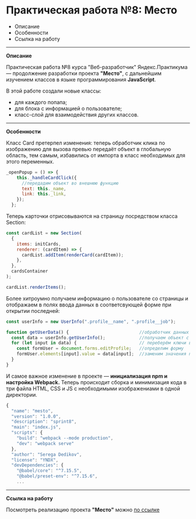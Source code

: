 # Практическая работа №8: Место

- Описание
- Особенности
- Ссылка на работу

---

**Описание**

Практическая работа №8 курса "Веб-разработчик" Яндекс.Практикума — продолжение разработки проекта **"Место"**, c дальнейшим изучением классов в языке программирования **JavaScript**.

В этой работе создали новые классы:
- для каждого попапа;
- для блока с информацией о пользователе;
- класс-слой для взаимодействия других классов.

---

**Особенности**

Класс Card претерпел изменения: теперь обработчик клика по изображению для вызова превью передаёт объект в глобальную область, тем самым, избавились от импорта в класс необходимых для этого переменных.

```javascript
_openPopup = () => {
    this._handleCardClick({
      //передадим объект во внешнюю функцию
      text: this._name,
      link: this._link,
    });
  };
```

Теперь карточки отрисовываются на страницу посредством класса Section:

```javascript
const cardList = new Section(
  {
    items: initCards,
    renderer: (cardItem) => {
      cardList.addItem(renderCard(cardItem));
    },
  },
  cardsContainer
);

cardList.renderItems();
```

Более хитроумно получаем информацию о пользователе со страницы и отображаем в полях ввода данных в соответсвующей форме при открытии последней:

```javascript
const userInfo = new UserInfo(".profile__name", ".profile__job");

function getUserData() {                           //обработчик данных о пользователе
  const data = userInfo.getUserInfo();             //получаем объект с данными
  for (let input in data) {                        // переберём ключи в объекте
    const formUser = document.forms.editProfile;   //определим форму
    formUser.elements[input].value = data[input];  //заменим значения полей ввода в форме
  }
}
```

И самое важное изменение в проекте — **инициализация npm и настройка Webpack.**
Теперь происходит сборка и минимизация кода в три файла HTML, CSS и JS c необходимыми изображениами в одной директории.

```javascript
{
  "name": "mesto",
  "version": "1.0.0",
  "description": "sprint8",
  "main": "index.js",
  "scripts": {
    "build": "webpack --mode production",
    "dev": "webpack serve"
  },
  "author": "Serega Dedikov",
  "license": "YNDX",
  "devDependencies": {
    "@babel/core": "^7.15.5",
    "@babel/preset-env": "^7.15.6",
    ...
```

---

**Ссылка на работу**

Посмотреть реализацию проекта **"Место"** можно [по ссылке](https://sergeydedikov.github.io/mesto/index.html)
